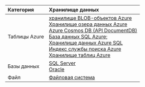 | **Категория** | Хранилище данных | 
| :-------- | :----------- | 
| Таблицы Azure | [хранилище BLOB-объектов Azure](../articles/data-factory/data-factory-azure-blob-connector.md)<br/>[Хранилище озера данных Azure](../articles/data-factory/data-factory-azure-datalake-connector.md)<br/>[Azure Cosmos DB (API DocumentDB)](../articles/data-factory/data-factory-azure-documentdb-connector.md)<br/>[База данных SQL Azure;](../articles/data-factory/data-factory-azure-sql-connector.md)<br/>[Хранилище данных Azure SQL](../articles/data-factory/data-factory-azure-sql-data-warehouse-connector.md)<br/>[Индекс службы поиска Azure](../articles/data-factory/data-factory-azure-search-connector.md)<br/>[Хранилище таблиц Azure](../articles/data-factory/data-factory-azure-table-connector.md) | 
| Базы данных | [SQL Server](../articles/data-factory/data-factory-sqlserver-connector.md)<br/>[Oracle](../articles/data-factory/data-factory-onprem-oracle-connector.md) | 
| Файл | [Файловая система](../articles/data-factory/data-factory-onprem-file-system-connector.md) |

